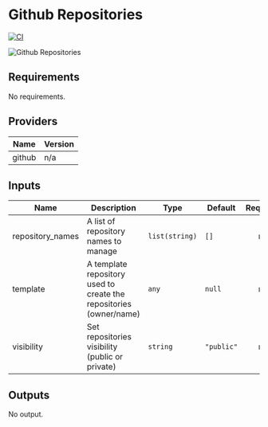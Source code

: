 # Github Repositories

[![CI](https://github.com/figurate/terraform-github-repositories/actions/workflows/main.yml/badge.svg)](https://github.com/figurate/terraform-github-repositories/actions/workflows/main.yml)

![Github Repositories](github\_repositories.png)

## Requirements

No requirements.

## Providers

| Name | Version |
|------|---------|
| github | n/a |

## Inputs

| Name | Description | Type | Default | Required |
|------|-------------|------|---------|:--------:|
| repository\_names | A list of repository names to manage | `list(string)` | `[]` | no |
| template | A template repository used to create the repositories (owner/name) | `any` | `null` | no |
| visibility | Set repositories visibility (public or private) | `string` | `"public"` | no |

## Outputs

No output.

